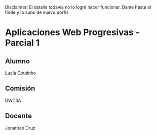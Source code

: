 Disclaimer: El detalle todavía no lo logré hacer funcionar. Dame hasta el finde y lo subo de nuevo porfis

# Aplicaciones Web Progresivas - Parcial 1

## Alumno
Lucía Coutinho

## Comisión
DWT3A

## Docente
Jonathan Cruz